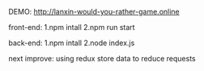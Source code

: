 DEMO: http://lanxin-would-you-rather-game.online

front-end: 1.npm intall
2.npm run start

back-end: 1.npm intall
2.node index.js

next improve: using redux store data to reduce requests